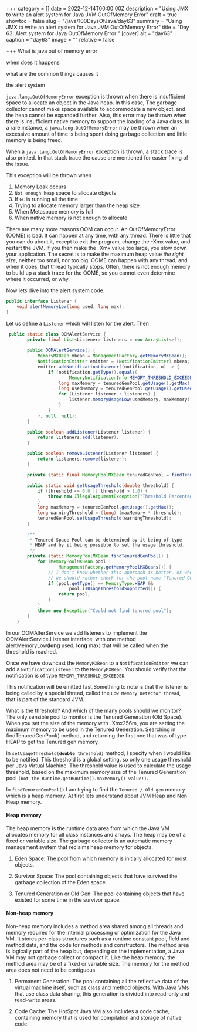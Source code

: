 +++
category = []
date = 2022-12-14T00:00:00Z
description = "Using JMX to write an alert system for Java JVM OutOfMemory Error"
draft = true
showtoc = false
slug = "/java/100DaysOfJava/day63"
summary = "Using JMX to write an alert system for Java JVM OutOfMemory Error"
title = "Day 63: Alert system for Java OutOfMemory Error "
[cover]
alt = "day63"
caption = "day63"
image = ""
relative = false

+++
What is java out of memory error

when does it happens

what are the common things causes it

the alert system

`java.lang.OutOfMemoryError` exception  is thrown when there is insufficient space to allocate an object in the Java heap. In this case, The garbage collector cannot make space available to accommodate a new object, and the heap cannot be expanded further. Also, this error may be thrown when there is insufficient native memory to support the loading of a Java class. In a rare instance, a `java.lang.OutOfMemoryError` may be thrown when an excessive amount of time is being spent doing garbage collection and little memory is being freed.

When a `java.lang.OutOfMemoryError` exception is thrown, a stack trace is also printed. In that stack trace the cause are mentioned for easier fixing of the issue.

This exception will be thrown when

1. Memory Leak occurs
2. `Not enough heap` space to allocate objects
3. If `GC` is running all the time
4. Trying to allocate memory larger than the heap size
5. When Metaspace memory is full
6. When native memory is not enough to allocate

There are many more reasons OOM can occur. An OutOfMemoryError (OOME) is bad. It can happen at any time, with any thread. There is little that you can do about it, except to exit the program, change the -Xmx value, and restart the JVM. If you then make the -Xmx value too large, you slow down your application. The secret is to make the maximum heap value _the right size_, neither too small, nor too big. OOME can happen with any thread, and when it does, that thread typically stops. Often, there is not enough memory to build up a stack trace for the OOME, so you cannot even determine where it occurred, or why.

Now lets dive into the alert system code. 

```java
public interface Listener {
	void alertMemoryLow(long used, long max);
}
```
Let us define a `Listener` which will listen for the alert. Then

```java
 public static class OOMAlertService {
        private final List<Listener> listeners = new ArrayList<>();
        
        public OOMAlertService() {
            MemoryMXBean mbean = ManagementFactory.getMemoryMXBean();
            NotificationEmitter emitter = (NotificationEmitter) mbean;
            emitter.addNotificationListener((notification, o) -> {
                if (notification.getType().equals(
                        MemoryNotificationInfo.MEMORY_THRESHOLD_EXCEEDED)) {
                    long maxMemory = tenuredGenPool.getUsage().getMax();
                    long usedMemory = tenuredGenPool.getUsage().getUsed();
                    for (Listener listener : listeners) {
                        listener.memoryUsageLow(usedMemory, maxMemory);
                    }
                }
            }, null, null);
        }

        public boolean addListener(Listener listener) {
            return listeners.add(listener);
        }

        public boolean removeListener(Listener listener) {
            return listeners.remove(listener);
        }

        private static final MemoryPoolMXBean tenuredGenPool = findTenuredGenPool();

        public static void setUsageThreshold(double threshold) {
            if (threshold <= 0.0 || threshold > 1.0) {
                throw new IllegalArgumentException("Threshold Percentage outside range");
            }
            long maxMemory = tenuredGenPool.getUsage().getMax();
            long warningThreshold = (long) (maxMemory * threshold);
            tenuredGenPool.setUsageThreshold(warningThreshold);
        }

        /**
         * Tenured Space Pool can be determined by it being of type
         * HEAP and by it being possible to set the usage threshold.
         */
        private static MemoryPoolMXBean findTenuredGenPool() {
            for (MemoryPoolMXBean pool :
                    ManagementFactory.getMemoryPoolMXBeans()) {
                // I don't know whether this approach is better, or whether
                // we should rather check for the pool name "Tenured Gen"?
                if (pool.getType() == MemoryType.HEAP &&
                        pool.isUsageThresholdSupported()) {
                    return pool;
                }
            }
            throw new Exception("Could not find tenured pool");
        }
    }
```

In our OOMAlterService we add listeners to implement the OOMAlertService.Listener interface, with one method alertMemoryLow(**long** used, **long** max) that will be called when the threshold is reached.

Once we have downcast the `MemoryMXBean` to a `NotificationEmitter` we can add a `NotificationListener` to the `MemoryMXBean`. You should verify that the notification is of type `MEMORY_THRESHOLD_EXCEEDED`. 

This notification will be emitted fast.Something to note is that the listener is being called by a special thread, called the `Low Memory Detector thread`, that is part of the standard JVM.

What is the threshold? And which of the many pools should we monitor? The only sensible pool to monitor is the Tenured Generation (Old Space). When you set the size of the memory with -Xmx256m, you are setting the maximum memory to be used in the Tenured Generation. Searching in findTenuredGenPool() method, and returning the first one that was of type HEAP to get the Tenured gen memory.

In  `setUsageThreshold(`**`double`**` threshold)` method, I specify when I would like to be notified. This threshold is a global setting. so only one usage threshold per Java Virtual Machine. The threshold value is used to calculate the usage threshold, based on the maximum memory size of the Tenured Generation pool `(not the Runtime.getRuntime().maxMemory() value!)`.

In `findTenuredGenPool()` I am trying to find the `Tenured / Old gen` memory which is a heap memory. At first lets understand about JVM Heap and Non Heap memory.


#### Heap memory

The heap memory is the runtime data area from which the Java VM allocates memory for all class instances and arrays. The heap may be of a fixed or variable size. The garbage collector is an automatic memory management system that reclaims heap memory for objects.

1.    Eden Space: The pool from which memory is initially allocated for most objects.

2.    Survivor Space: The pool containing objects that have survived the garbage collection of the Eden space.

3.   Tenured Generation or Old Gen: The pool containing objects that have existed for some time in the survivor space.

#### Non-heap memory

Non-heap memory includes a method area shared among all threads and memory required for the internal processing or optimization for the Java VM. It stores per-class structures such as a runtime constant pool, field and method data, and the code for methods and constructors. The method area is logically part of the heap but, depending on the implementation, a Java VM may not garbage collect or compact it. Like the heap memory, the method area may be of a fixed or variable size. The memory for the method area does not need to be contiguous.

1.    Permanent Generation: The pool containing all the reflective data of the virtual machine itself, such as class and method objects. With Java VMs that use class data sharing, this generation is divided into read-only and read-write areas.

2.    Code Cache: The HotSpot Java VM also includes a code cache, containing memory that is used for compilation and storage of native code.
